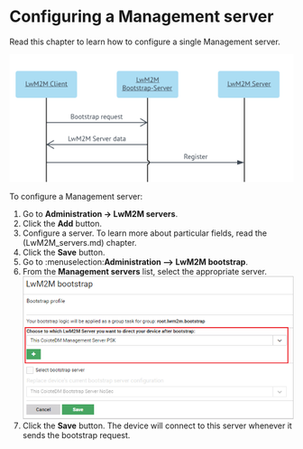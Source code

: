 # Configuring a Management server

Read this chapter to learn how to configure a single Management server.

![Configuring a Management server procedure](images/Configure_management_server.png "Configuring a Management server procedure")

To configure a Management server:

1. Go to **Administration -> LwM2M servers**.
2. Click the **Add** button.
3. Configure a server. To learn more about particular fields, read the (LwM2M_servers.md) chapter.
4. Click the **Save** button.
5. Go to :menuselection:**Administration --> LwM2M bootstrap**.
6. From the **Management servers** list, select the appropriate server.
![Configuring a Management server](images/Configure_management_server_2.png "Configuring a Management server")
7. Click the **Save** button. The device will connect to this server whenever it sends the bootstrap request.
